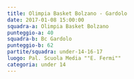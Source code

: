 ```yaml
---
title: Olimpia Basket Bolzano - Gardolo
date: 2017-01-08 15:00:00
squadra-a: Olimpia Basket Bolzano
punteggio-a: 40
squadra-b: Bc Gardolo
punteggio-b: 62
partite/squadra: under-14-16-17
luogo: Pal. Scuola Media ""E. Fermi""
categoria: under 14
---
```

